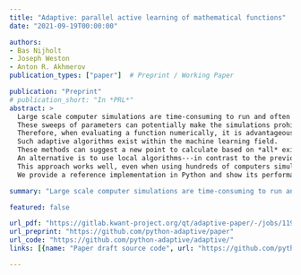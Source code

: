 ```yaml
---
title: "Adaptive: parallel active learning of mathematical functions"
date: "2021-09-19T00:00:00"

authors:
- Bas Nijholt
- Joseph Weston
- Anton R. Akhmerov
publication_types: ["paper"]  # Preprint / Working Paper

publication: "Preprint"
# publication_short: "In *PRL*"
abstract: >
  Large scale computer simulations are time-consuming to run and often require sweeps over input parameters to obtain a qualitative understanding of the simulation output.
  These sweeps of parameters can potentially make the simulations prohibitively expensive.
  Therefore, when evaluating a function numerically, it is advantageous to sample it more densely in the interesting regions (called adaptive sampling) instead of evaluating it on a manually-defined homogeneous grid.
  Such adaptive algorithms exist within the machine learning field.
  These methods can suggest a new point to calculate based on *all* existing data at that time; however, this is an expensive operation.
  An alternative is to use local algorithms---in contrast to the previously mentioned global algorithms---which can suggest a new point, based only on the data in the immediate vicinity of a new point.
  This approach works well, even when using hundreds of computers simultaneously because the point suggestion algorithm is cheap (fast) to evaluate.
  We provide a reference implementation in Python and show its performance.

summary: "Large scale computer simulations are time-consuming to run and often require sweeps over input parameters to obtain a qualitative understanding of the simulation output."

featured: false

url_pdf: "https://gitlab.kwant-project.org/qt/adaptive-paper/-/jobs/119119/artifacts/raw/paper.pdf?inline=false"
url_preprint: "https://github.com/python-adaptive/paper"
url_code: "https://github.com/python-adaptive/adaptive/"
links: [{name: "Paper draft source code", url: "https://github.com/python-adaptive/paper"}, {name: "Documentation", url: "https://adaptive.readthedocs.io/en/latest/"}]

---
```

